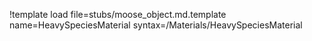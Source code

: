 !template load file=stubs/moose_object.md.template name=HeavySpeciesMaterial syntax=/Materials/HeavySpeciesMaterial